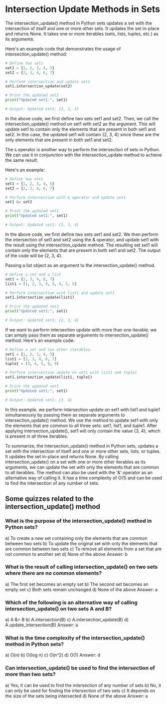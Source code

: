 # Intersection Update Methods in Sets

The intersection_update() method in Python sets updates a set with the intersection of itself and one or more other sets. It updates the set in-place and returns None. It takes one or more iterables (sets, lists, tuples, etc.) as its arguments.

Here's an example code that demonstrates the usage of intersection_update() method:

```python
# Define two sets
set1 = {1, 2, 3, 4, 5}
set2 = {2, 3, 4, 6, 7}

# Perform intersection and update set1
set1.intersection_update(set2)

# Print the updated set1
print("Updated set1:", set1)

# Output: Updated set1: {2, 3, 4}
```

In the above code, we first define two sets set1 and set2. Then, we call the intersection_update() method on set1 with set2 as the argument. This will update set1 to contain only the elements that are present in both set1 and set2. In this case, the updated set1 will contain {2, 3, 4} since these are the only elements that are present in both set1 and set2.

The `&` operator is another way to perform the intersection of sets in Python. We can use it in conjunction with the intersection_update method to achieve the same result.

Here's an example:

```python
# Define two sets
set1 = {1, 2, 3, 4, 5}
set2 = {2, 3, 4, 6, 7}

# Perform intersection with & operator and update set1
set1 &= set2

# Print the updated set1
print("Updated set1:", set1)

# Output: Updated set1: {2, 3, 4}
```

In the above code, we first define two sets set1 and set2. We then perform the intersection of set1 and set2 using the & operator, and update set1 with the result using the intersection_update method. The resulting set set1 will contain only the elements that are present in both set1 and set2. The output of the code will be {2, 3, 4}.

Passing a list object as an argument to the intersection_update() method.

```python
# Define a set and a list
set1 = {2, 3, 4, 6, 7}
list1 = [1, 2, 3, 4, 4, 4, 5, 5]

# Perform intersection with list1 and update set1
set1.intersection_update(list1)

# Print the updated set1
print("Updated set1:", set1)

# Output: Updated set1: {2, 3, 4}
```

If we want to perform intersection update with more than one iterable, we can simply pass them as separate arguments to intersection_update() method. Here's an example code:

```python
# Define a set and two other iterables.
set1 = {1, 2, 3, 4, 5}
list1 = [2, 3, 4, 6, 7]
tuple1 = (3, 4, 5, 8, 9)

# Perform intersection update on set1 with list1 and tuple1
set1.intersection_update(list1, tuple1)

# Print the updated set1
print("Updated set1:", set1)

# Output: Updated set1: {3, 4}
```

In this example, we perform intersection update on set1 with list1 and tuple1 simultaneously by passing them as separate arguments to intersection_update() method. We use the method to update set1 with only the elements that are common to all three sets: set1, list1, and tuple1. After applying intersection_update(), set1 will only contain the value {3, 4}, which is present in all three iterables.

To summarize, the intersection_update() method in Python sets, updates a set with the intersection of itself and one or more other sets, lists, or tuples. It updates the set in-place and returns None. By calling intersection_update() on a set with one or more other iterables as its arguments, we can update the set with only the elements that are common to all iterables. The method can also be used with the '&' operator as an alternative way of calling it. It has a time complexity of O(1) and can be used to find the intersection of any number of sets.

## Some quizzes related to the intersection_update() method

### What is the purpose of the intersection_update() method in Python sets?

a) To create a new set containing only the elements that are common between two sets
b) To update the original set with only the elements that are common between two sets
c) To remove all elements from a set that are not common to another set
d) None of the above
Answer: b

### What is the result of calling intersection_update() on two sets where there are no common elements?

a) The first set becomes an empty set
b) The second set becomes an empty set
c) Both sets remain unchanged
d) None of the above
Answer: a

### Which of the following is an alternative way of calling intersection_update() on two sets A and B?

a) A &= B
b) A.intersection(B)
c) A.intersection_update(B)
d) A.update_intersection(B)
Answer: a

### What is the time complexity of the intersection_update() method in Python sets?

a) O(n)
b) O(log n)
c) O(n^2)
d) O(1)
Answer: d

### Can intersection_update() be used to find the intersection of more than two sets?

a) Yes, it can be used to find the intersection of any number of sets
b) No, it can only be used for finding the intersection of two sets
c) It depends on the size of the sets being intersected
d) None of the above
Answer: a
